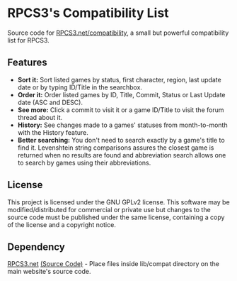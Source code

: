 # RPCS3's Compatibility List
Source code for [RPCS3.net/compatibility](https://rpcs3.net/compatibility), a small but powerful compatibility list for RPCS3.

## Features
- **Sort it:** Sort listed games by status, first character, region, last update date or by typing ID/Title in the searchbox.
- **Order it:** Order listed games by ID, Title, Commit, Status or Last Update date (ASC and DESC).
- **See more:** Click a commit to visit it or a game ID/Title to visit the forum thread about it.
- **History:** See changes made to a games' statuses from month-to-month with the History feature.
- **Better searching:** You don't need to search exactly by a game's title to find it. Levenshtein string comparisons assures the closest game is returned when no results are found and abbreviation search allows one to search by games using their abbreviations.

## License
This project is licensed under the GNU GPLv2 license. This software may be modified/distributed for commercial or private use but changes to the source code must be published under the same license, containing a copy of the license and a copyright notice.

## Dependency
[RPCS3.net](https://rpcs3.net) [(Source Code)](https://github.com/DAGINATSUKO/RPCS3-Website) - Place files inside lib/compat directory on the main website's source code.

